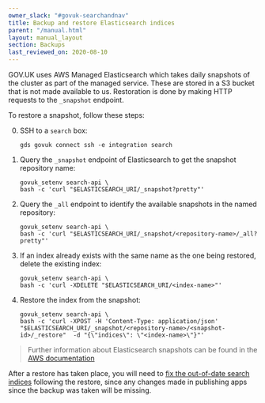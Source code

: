 ```yaml
---
owner_slack: "#govuk-searchandnav"
title: Backup and restore Elasticsearch indices
parent: "/manual.html"
layout: manual_layout
section: Backups
last_reviewed_on: 2020-08-10
---
```


GOV.UK uses AWS Managed Elasticsearch which takes daily snapshots of
the cluster as part of the managed service.  These are stored in a S3
bucket that is not made available to us.  Restoration is done by
making HTTP requests to the `_snapshot` endpoint.

To restore a snapshot, follow these steps:

0. SSH to a `search` box:

    ```
    gds govuk connect ssh -e integration search
    ```

0. Query the `_snapshot` endpoint of Elasticsearch to get the snapshot
   repository name:

    ```
    govuk_setenv search-api \
    bash -c 'curl "$ELASTICSEARCH_URI/_snapshot?pretty"'
    ```

0. Query the `_all` endpoint to identify the available snapshots in
   the named repository:

    ```
    govuk_setenv search-api \
    bash -c 'curl "$ELASTICSEARCH_URI/_snapshot/<repository-name>/_all?pretty"'
    ```

0. If an index already exists with the same name as the one being
   restored, delete the existing index:

    ```
    govuk_setenv search-api \
    bash -c 'curl -XDELETE "$ELASTICSEARCH_URI/<index-name>"'
    ```

0. Restore the index from the snapshot:

    ```
    govuk_setenv search-api \
    bash -c 'curl -XPOST -H 'Content-Type: application/json' "$ELASTICSEARCH_URI/_snapshot/<repository-name>/<snapshot-id>/_restore"  -d "{\"indices\": \"<index-name>\"}"'
    ```

> Further information about Elasticsearch snapshots can be found in the [AWS documentation](https://docs.aws.amazon.com/elasticsearch-service/latest/developerguide/es-managedomains-snapshots.html)

After a restore has taken place, you will need to [fix the out-of-date search indices](/manual/fix-out-of-date-search-indices.html)
following the restore, since any changes made in publishing apps since the backup was taken will be missing.
